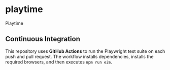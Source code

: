 # playtime

Playtime

## Continuous Integration

This repository uses **GitHub Actions** to run the Playwright test suite on each push and pull request. The workflow installs dependencies, installs the required browsers, and then executes `npm run e2e`.
